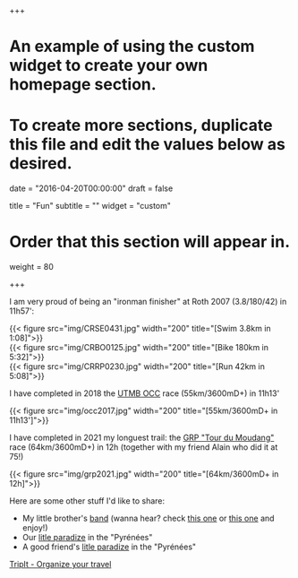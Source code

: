 +++
# An example of using the custom widget to create your own homepage section.
# To create more sections, duplicate this file and edit the values below as desired.

date = "2016-04-20T00:00:00"
draft = false

title = "Fun"
subtitle = ""
widget = "custom"

# Order that this section will appear in.
weight = 80

+++

I am very proud of being an "ironman finisher" at Roth 2007 (3.8/180/42) in 11h57':

<div class="row">

<div class="col-sm-4">
	{{< figure src="img/CRSE0431.jpg" width="200" title="[Swim 3.8km in 1:08]">}}
</div>
<div class="col-sm-4">
	{{< figure src="img/CRBO0125.jpg" width="200" title="[Bike 180km in 5:32]">}}
</div>
<div class="col-sm-4">
	{{< figure src="img/CRRP0230.jpg" width="200" title="[Run   42km in 5:08]">}}
</div>
</div>

I have completed in 2018 the <a href="https://utmbmontblanc.com/en/page/217/217.html">UTMB OCC</a> race (55km/3600mD+) in 11h13'

{{< figure src="img/occ2017.jpg" width="200" title="[55km/3600mD+ in 11h13']">}}

I have completed in 2021 my longuest trail: the <a href="https://www.grandraidpyrenees.com/">GRP "Tour du Moudang"</a> race (64km/3600mD+) in 12h (together with my friend Alain who did it at 75!)

{{< figure src="img/grp2021.jpg" width="200" title="[64km/3600mD+ in 12h]">}}

Here are some other stuff I'd like to share:
	<ul>
	<li>My little brother's <a href="https://www.facebook.com/AtomikBandIii/">band</a>
	(wanna hear? check <a href="https://www.youtube.com/watch?v=ixWsJPMrobU" target=”_blank”>this one</a> or <a href="https://youtu.be/A-UgLgFOxyg" target=”_blank”>this one</a>
	and enjoy!)</li>
	<li>Our <a href="https://bit.ly/jjj-ignaux">litle paradize</a>
	in the "Pyr&eacute;n&eacute;es"</li>
	<li>A good friend's <a href="https://chezpoulin.pagesperso-orange.fr/">litle paradize</a>
	in the "Pyr&eacute;n&eacute;es"</li>
	</ul>
</div>
<div id="tripit-badge">
	<script type="text/javascript" src="https://www.tripit.com/account/badge/id/27372880095B1739F6176209AF4412B4/div_id/tripit-badge/badge.js"></script>
	<noscript><a href="/">TripIt - Organize your travel</a>
	</noscript>
</div>
